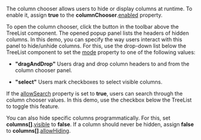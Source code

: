 The column chooser allows users to hide or display columns at runtime. To enable it, assign **true** to the **columnChooser**.[enabled](/Documentation/ApiReference/UI_Components/dxTreeList/Configuration/columnChooser/#enabled) property. 

To open the column chooser, click the button in the toolbar above the TreeList component. The opened popup panel lists the headers of hidden columns. In this demo, you can specify the way users interact with this panel to hide/unhide columns. For this, use the drop-down list below the TreeList component to set the [mode](/Documentation/ApiReference/UI_Components/dxTreeList/Configuration/columnChooser/#mode) property to one of the following values:

* **"dragAndDrop"**
Users drag and drop column headers to and from the column chooser panel.

* **"select"**
Users mark checkboxes to select visible columns.

If the [allowSearch](/Documentation/ApiReference/UI_Components/dxTreeList/Configuration/columnChooser/#allowSearch) property is set to **true**, users can search through the column chooser values. In this demo, use the checkbox below the TreeList to toggle this feature.

You can also hide specific columns programmatically. For this, set **columns[]**.[visible](/Documentation/ApiReference/UI_Components/dxTreeList/Configuration/columns/#visible) to **false**. If a column should never be hidden, assign **false** to **columns[]**.[allowHiding](/Documentation/ApiReference/UI_Components/dxTreeList/Configuration/columns/#allowHiding). 
